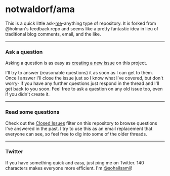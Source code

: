 # notwaldorf/ama

This is a quick little ask-[me](mailto:sohailmahmud@yahoo.com)-anything type of repository. It is forked from @holman's feedback repo and seems like a pretty fantastic idea in lieu of traditional blog comments, email, and the like.

---

### Ask a question

Asking a question is as easy as
[creating a new issue](https://github.com/soh4il/ama/issues/new) on this
project. 

I'll try to answer (reasonable questions) it as soon as I can get to them. Once I answer I'll close the
issue just so I know what I've covered, but don't worry- if you have any further
questions just respond in the thread and I'll get back to you soon. Feel free to
ask a question on any old issue too, even if you didn't create it.

---

### Read some questions

Check out the [Closed Issues](https://github.com/soh4il/ama/issues?q=is%3Aissue+is%3Aclosed)
filter on this repository to browse questions I've answered in the past. I try
to use this as an email replacement that everyone can see, so feel free to dig
into some of the older threads.

---

### Twitter

If you have something quick and easy, just ping me on Twitter. 140 characters
makes everyone more efficient. I'm [@sohailsamii](https://twitter.com/sohailsamii)!
